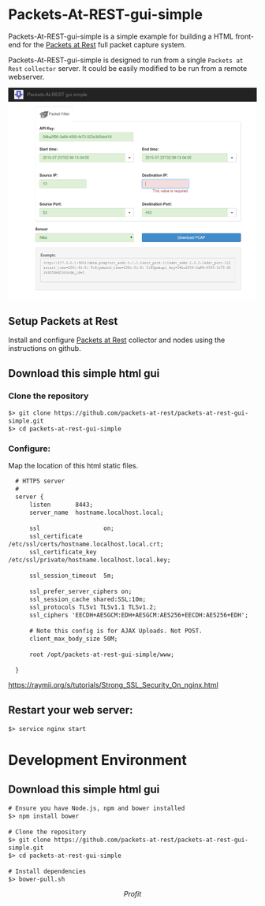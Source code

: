 # Packets-At-REST-gui-simple

Packets-At-REST-gui-simple is a simple example for building a HTML front-end
for the [Packets at Rest](https://github.com/packets-at-rest/packets-at-rest) full packet capture system.

Packets-At-REST-gui-simple is designed to run from a single `Packets at Rest` `collector` server. It could be easily modified to be run from a remote webserver.

![Screenshot](https://raw.githubusercontent.com/packets-at-rest/packets-at-rest-gui-simple/master/Screenshot.png)

## Setup Packets at Rest

Install and configure [Packets at Rest](https://github.com/packets-at-rest/packets-at-rest) collector and nodes using the instructions on github.

## Download this simple html gui

### Clone the repository
```
$> git clone https://github.com/packets-at-rest/packets-at-rest-gui-simple.git
$> cd packets-at-rest-gui-simple  

```

### Configure:

Map the location of this html static files.
```
  # HTTPS server
  #
  server {
      listen       8443;
      server_name  hostname.localhost.local;

      ssl                  on;
      ssl_certificate      /etc/ssl/certs/hostname.localhost.local.crt;
      ssl_certificate_key  /etc/ssl/private/hostname.localhost.local.key;

      ssl_session_timeout  5m;

      ssl_prefer_server_ciphers on;
      ssl_session_cache shared:SSL:10m;
      ssl_protocols TLSv1 TLSv1.1 TLSv1.2;
      ssl_ciphers 'EECDH+AESGCM:EDH+AESGCM:AES256+EECDH:AES256+EDH';

      # Note this config is for AJAX Uploads. Not POST.
      client_max_body_size 50M;

      root /opt/packets-at-rest-gui-simple/www;

  }
```
https://raymii.org/s/tutorials/Strong_SSL_Security_On_nginx.html

## Restart your web server:
```  
$> service nginx start
```

# Development Environment

## Download this simple html gui
```
# Ensure you have Node.js, npm and bower installed
$> npm install bower

# Clone the repository
$> git clone https://github.com/packets-at-rest/packets-at-rest-gui-simple.git
$> cd packets-at-rest-gui-simple  

# Install dependencies  
$> bower-pull.sh
```


$$ Profit $$
